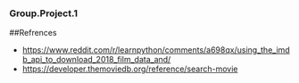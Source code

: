 ### Group.Project.1

##Refrences
* https://www.reddit.com/r/learnpython/comments/a698qx/using_the_imdb_api_to_download_2018_film_data_and/
* https://developer.themoviedb.org/reference/search-movie
